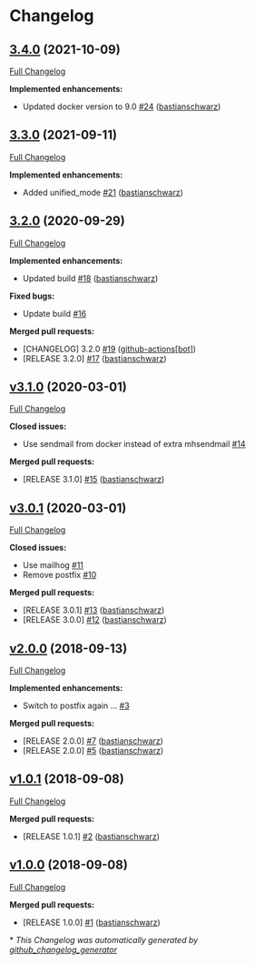 # Changelog

## [3.4.0](https://github.com/codenamephp/chef.cookbook.localmail/tree/3.4.0) (2021-10-09)

[Full Changelog](https://github.com/codenamephp/chef.cookbook.localmail/compare/3.3.0...3.4.0)

**Implemented enhancements:**

- Updated docker version to 9.0 [\#24](https://github.com/codenamephp/chef.cookbook.localmail/pull/24) ([bastianschwarz](https://github.com/bastianschwarz))

## [3.3.0](https://github.com/codenamephp/chef.cookbook.localmail/tree/3.3.0) (2021-09-11)

[Full Changelog](https://github.com/codenamephp/chef.cookbook.localmail/compare/3.2.0...3.3.0)

**Implemented enhancements:**

- Added unified\_mode [\#21](https://github.com/codenamephp/chef.cookbook.localmail/pull/21) ([bastianschwarz](https://github.com/bastianschwarz))

## [3.2.0](https://github.com/codenamephp/chef.cookbook.localmail/tree/3.2.0) (2020-09-29)

[Full Changelog](https://github.com/codenamephp/chef.cookbook.localmail/compare/v3.1.0...3.2.0)

**Implemented enhancements:**

- Updated build [\#18](https://github.com/codenamephp/chef.cookbook.localmail/pull/18) ([bastianschwarz](https://github.com/bastianschwarz))

**Fixed bugs:**

- Update build [\#16](https://github.com/codenamephp/chef.cookbook.localmail/issues/16)

**Merged pull requests:**

- \[CHANGELOG\] 3.2.0 [\#19](https://github.com/codenamephp/chef.cookbook.localmail/pull/19) ([github-actions[bot]](https://github.com/apps/github-actions))
- \[RELEASE 3.2.0\] [\#17](https://github.com/codenamephp/chef.cookbook.localmail/pull/17) ([bastianschwarz](https://github.com/bastianschwarz))

## [v3.1.0](https://github.com/codenamephp/chef.cookbook.localmail/tree/v3.1.0) (2020-03-01)

[Full Changelog](https://github.com/codenamephp/chef.cookbook.localmail/compare/v3.0.1...v3.1.0)

**Closed issues:**

- Use sendmail from docker instead of extra mhsendmail [\#14](https://github.com/codenamephp/chef.cookbook.localmail/issues/14)

**Merged pull requests:**

- \[RELEASE 3.1.0\] [\#15](https://github.com/codenamephp/chef.cookbook.localmail/pull/15) ([bastianschwarz](https://github.com/bastianschwarz))

## [v3.0.1](https://github.com/codenamephp/chef.cookbook.localmail/tree/v3.0.1) (2020-03-01)

[Full Changelog](https://github.com/codenamephp/chef.cookbook.localmail/compare/v2.0.0...v3.0.1)

**Closed issues:**

- Use mailhog [\#11](https://github.com/codenamephp/chef.cookbook.localmail/issues/11)
- Remove postfix [\#10](https://github.com/codenamephp/chef.cookbook.localmail/issues/10)

**Merged pull requests:**

- \[RELEASE 3.0.1\] [\#13](https://github.com/codenamephp/chef.cookbook.localmail/pull/13) ([bastianschwarz](https://github.com/bastianschwarz))
- \[RELEASE 3.0.0\] [\#12](https://github.com/codenamephp/chef.cookbook.localmail/pull/12) ([bastianschwarz](https://github.com/bastianschwarz))

## [v2.0.0](https://github.com/codenamephp/chef.cookbook.localmail/tree/v2.0.0) (2018-09-13)

[Full Changelog](https://github.com/codenamephp/chef.cookbook.localmail/compare/v1.0.1...v2.0.0)

**Implemented enhancements:**

- Switch to postfix again ... [\#3](https://github.com/codenamephp/chef.cookbook.localmail/issues/3)

**Merged pull requests:**

- \[RELEASE 2.0.0\] [\#7](https://github.com/codenamephp/chef.cookbook.localmail/pull/7) ([bastianschwarz](https://github.com/bastianschwarz))
- \[RELEASE 2.0.0\] [\#5](https://github.com/codenamephp/chef.cookbook.localmail/pull/5) ([bastianschwarz](https://github.com/bastianschwarz))

## [v1.0.1](https://github.com/codenamephp/chef.cookbook.localmail/tree/v1.0.1) (2018-09-08)

[Full Changelog](https://github.com/codenamephp/chef.cookbook.localmail/compare/v1.0.0...v1.0.1)

**Merged pull requests:**

- \[RELEASE 1.0.1\] [\#2](https://github.com/codenamephp/chef.cookbook.localmail/pull/2) ([bastianschwarz](https://github.com/bastianschwarz))

## [v1.0.0](https://github.com/codenamephp/chef.cookbook.localmail/tree/v1.0.0) (2018-09-08)

[Full Changelog](https://github.com/codenamephp/chef.cookbook.localmail/compare/783fe4617cb3f3c8aad212ba09018b31f042d54e...v1.0.0)

**Merged pull requests:**

- \[RELEASE 1.0.0\] [\#1](https://github.com/codenamephp/chef.cookbook.localmail/pull/1) ([bastianschwarz](https://github.com/bastianschwarz))



\* *This Changelog was automatically generated by [github_changelog_generator](https://github.com/github-changelog-generator/github-changelog-generator)*
